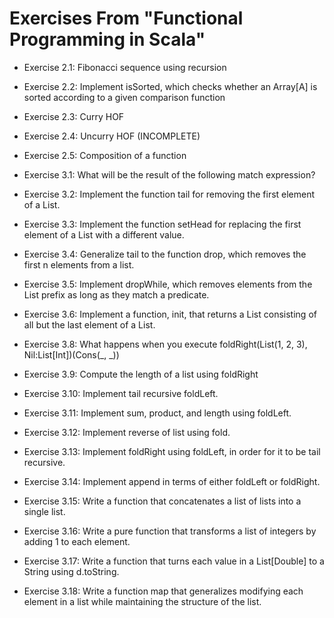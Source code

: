 # Exercises From "Functional Programming in Scala"

* Exercise 2.1: Fibonacci sequence using recursion
* Exercise 2.2: Implement isSorted, which checks whether an Array[A] is sorted according to a given comparison function
* Exercise 2.3: Curry HOF
* Exercise 2.4: Uncurry HOF (INCOMPLETE)
* Exercise 2.5: Composition of a function

* Exercise 3.1: What will be the result of the following match expression?
* Exercise 3.2: Implement the function tail for removing the first element of a List.
* Exercise 3.3: Implement the function setHead for
                replacing the first element of a List with a different value.
* Exercise 3.4: Generalize tail to the function drop, which removes the first n elements from a list.
* Exercise 3.5: Implement dropWhile, which removes elements from the List prefix as long as they match a predicate.
* Exercise 3.6: Implement a function, init, that returns a List consisting of all but the last element of a List.
* Exercise 3.8: What happens when you execute foldRight(List(1, 2, 3), Nil:List[Int])(Cons(_, _))
* Exercise 3.9: Compute the length of a list using foldRight
* Exercise 3.10: Implement tail recursive foldLeft.
* Exercise 3.11: Implement sum, product, and length using foldLeft.
* Exercise 3.12: Implement reverse of list using fold.
* Exercise 3.13: Implement foldRight using foldLeft, in order for it to be tail recursive.
* Exercise 3.14: Implement append in terms of either foldLeft or foldRight.
* Exercise 3.15: Write a function that concatenates a list of lists into a single list.
* Exercise 3.16: Write a pure function that transforms a list of integers by adding 1 to each element.
* Exercise 3.17: Write a function that turns each value in a List[Double] to a String using d.toString.
* Exercise 3.18: Write a function map that generalizes modifying each element in a list while maintaining the structure of the list.
